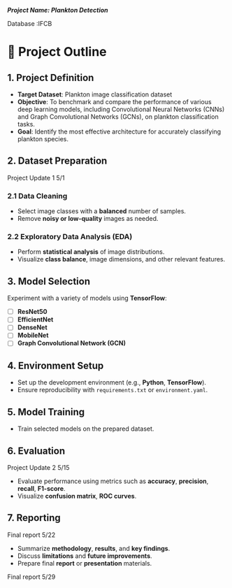 ***Project Name: Plankton Detection***

Database :IFCB
# 📝 Project Outline

## 1. **Project Definition**  
- **Target Dataset**: Plankton image classification dataset  
- **Objective**: To benchmark and compare the performance of various deep learning models, including Convolutional Neural Networks (CNNs) and Graph Convolutional Networks (GCNs), on plankton classification tasks.  
- **Goal**: Identify the most effective architecture for accurately classifying plankton species.


## 2. **Dataset Preparation**
Project Update 1 5/1 
### 2.1 **Data Cleaning**  
- Select image classes with a **balanced** number of samples.  
- Remove **noisy or low-quality** images as needed.

### 2.2 **Exploratory Data Analysis (EDA)**  
- Perform **statistical analysis** of image distributions.  
- Visualize **class balance**, image dimensions, and other relevant features.

## 3. **Model Selection**  
Experiment with a variety of models using **TensorFlow**:

- [ ] **ResNet50**  
- [ ] **EfficientNet**  
- [ ] **DenseNet**  
- [ ] **MobileNet**  
- [ ] **Graph Convolutional Network (GCN)**

## 4. **Environment Setup**  
- Set up the development environment (e.g., **Python**, **TensorFlow**).  
- Ensure reproducibility with `requirements.txt` or `environment.yaml`.

## 5. **Model Training**  
- Train selected models on the prepared dataset.  

## 6. **Evaluation**  
Project Update 2 5/15
- Evaluate performance using metrics such as **accuracy**, **precision**, **recall**, **F1-score**.  
- Visualize **confusion matrix**, **ROC curves**.
## 7. **Reporting**  
Final report 5/22
- Summarize **methodology**, **results**, and **key findings**.  
- Discuss **limitations** and **future improvements**.  
- Prepare final **report** or **presentation** materials.

Final report 5/29